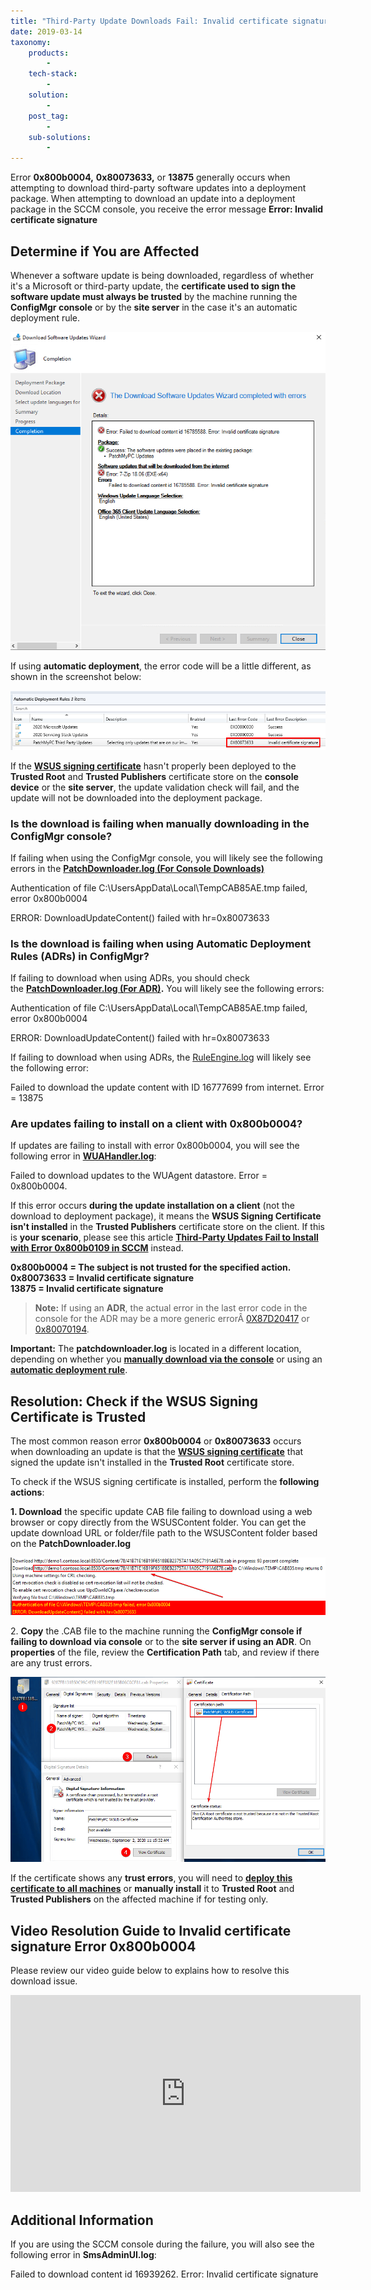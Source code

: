 ```yaml
---
title: "Third-Party Update Downloads Fail: Invalid certificate signature Error 0x800b0004 and 0x87D20417"
date: 2019-03-14
taxonomy:
    products:
        - 
    tech-stack:
        - 
    solution:
        - 
    post_tag:
        - 
    sub-solutions:
        - 
---
```


Error **0x800b0004,** **0x80073633,** or **13875** generally occurs when attempting to download third-party software updates into a deployment package. When attempting to download an update into a deployment package in the SCCM console, you receive the error message **Error: Invalid certificate signature**

## Determine if You are Affected

Whenever a software update is being downloaded, regardless of whether it's a Microsoft or third-party update, the **certificate used to sign the software update must always be trusted** by the machine running the **ConfigMgr console** or by the **site server** in the case it's an automatic deployment rule.

![third-party update download fails in the sccm console error Invalid certificate signature 0x800b0004](/_images/downloads-fail-in-the-sccm-console-error-Invalid-certificate-signature-0x800b0004.png "third-party update download fails in the sccm console error Invalid certificate signature 0x800b0004")

If using **automatic deployment**, the error code will be a little different, as shown in the screenshot below:

![SCCM ADR Error Code 0x80073633 Invalid certificate signature](/_images/SCCM-ADR-Error-Code-0x80073633-Invalid-certificate-signature.png "SCCM ADR Error Code 0x80073633 Invalid certificate signature")

If the **[WSUS signing certificate](/wsus-signing-certificate-options-for-third-party-updates-in-configuration-manager)** hasn't properly been deployed to the **Trusted Root** and **Trusted Publishers** certificate store on the **console device** or the **site server**, the update validation check will fail, and the update will not be downloaded into the deployment package.

### Is the download is failing when manually downloading in the ConfigMgr console?

If failing when using the ConfigMgr console, you will likely see the following errors in the **[PatchDownloader.log (For Console Downloads)](/collecting-log-files-for-patch-my-pc-support#deployment-package-download-logs)**

Authentication of file C:\\UsersAppData\\Local\\TempCAB85AE.tmp failed, error 0x800b0004

ERROR: DownloadUpdateContent() failed with hr=0x80073633

### Is the download is failing when using Automatic Deployment Rules (ADRs) in ConfigMgr?

If failing to download when using ADRs, you should check the **[PatchDownloader.log (For ADR)](/collecting-log-files-for-patch-my-pc-support#automatic-deployment-rules-logs).** You will likely see the following errors:

Authentication of file C:\\UsersAppData\\Local\\TempCAB85AE.tmp failed, error 0x800b0004

ERROR: DownloadUpdateContent() failed with hr=0x80073633

If failing to download when using ADRs, the [RuleEngine.log](https://docs.microsoft.com/en-us/mem/configmgr/core/plan-design/hierarchy/log-files#BKMK_SUPLog) will likely see the following error:

Failed to download the update content with ID 16777699 from internet. Error = 13875

### Are updates failing to install on a client with 0x800b0004?

If updates are failing to install with error 0x800b0004, you will see the following error in **[WUAHandler.log](https://patchmypc.com/collecting-log-files-for-patch-my-pc-support#update-troubleshooting-client-logs)**:

Failed to download updates to the WUAgent datastore. Error = 0x800b0004.

If this error occurs **during the update installation on a client** (not the download to deployment package), it means the **WSUS Signing Certificate isn't installed** in the **Trusted Publishers** certificate store on the client. If this is **your scenario**, please see this article **[Third-Party Updates Fail to Install with Error 0x800b0109 in SCCM](https://patchmypc.com/third-party-updates-fail-to-install-with-error-0x800b0109-in-sccm)** [](https://patchmypc.com/third-party-updates-fail-to-install-with-error-0x800b0109-in-sccm)instead.

**0x800b0004 = The subject is not trusted for the specified action.  
0x80073633 = Invalid certificate signature  
13875 = Invalid certificate signature**

> **Note:** If using an **ADR**, the actual error in the last error code in the console for the ADR may be a more generic errorÂ [0X87D20417](/automatic-deployment-rule-adr-error-0x87d20417-or-0x80070194) or [0x80070194](/automatic-deployment-rule-adr-error-0x87d20417-or-0x80070194).

**Important:** The **patchdownloader.log** is located in a different location, depending on whether you **[manually download via the console](/collecting-log-files-for-patch-my-pc-support#deployment-package-download-logs)** or using an **[automatic deployment rule](/collecting-log-files-for-patch-my-pc-support#automatic-deployment-rules-logs)**.

## Resolution: Check if the WSUS Signing Certificate is Trusted

The most common reason error **0x800b0004** or **0x80073633** occurs when downloading an update is that the **[WSUS signing certificate](/wsus-signing-certificate-options-for-third-party-updates-in-configuration-manager)** that signed the update isn't installed in the **Trusted Root** certificate store.

To check if the WSUS signing certificate is installed, perform the **following actions**:

**1\. Download** the specific update CAB file failing to download using a web browser or copy directly from the WSUSContent folder. You can get the update download URL or folder/file path to the WSUSContent folder based on the **PatchDownloader.log**

![manually download update failing with error 0x800b0004 Error Invalid certificate signature](/_images/manually-download-update-failing-with-error-0x800b0004-Error-Invalid-certificate-signature.png "manually download update failing with error 0x800b0004 Error Invalid certificate signature")

2\. **Copy** the .CAB file to the machine running the **ConfigMgr console if failing to download via console** or to the **site server if using an ADR**. On **properties** of the file, review the **Certification Path** tab, and review if there are any trust errors.

![This CA Root certificate is not trusted because it is not in the Trusted Root Certification Authorities store](/_images/This-CA-Root-certificate-is-not-trusted-because-it-is-not-in-the-Trusted-Root-Certification-Authorities-store.png "This CA Root certificate is not trusted because it is not in the Trusted Root Certification Authorities store")

If the certificate shows any **trust errors**, you will need to **[deploy this certificate to all machines](/how-to-deploy-the-wsus-signing-certificate-for-third-party-software-updates)** or **manually install** it to **Trusted Root** and **Trusted Publishers** on the affected machine if for testing only.

## Video Resolution Guide to Invalid certificate signature Error 0x800b0004

Please review our video guide below to explains how to resolve this download issue.

<iframe src="https://www.youtube.com/embed/xB8QnLTEWQY" width="560" height="315" frameborder="0" allowfullscreen="allowfullscreen" data-cookieconsent="ignore"></iframe>

## Additional Information 

If you are using the SCCM console during the failure, you will also see the following error in **SmsAdminUI.log**:

Failed to download content id 16939262. Error: Invalid certificate signature